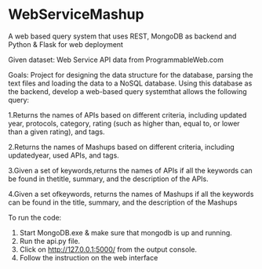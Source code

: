 # WebServiceMashup
A web based query system that uses REST, MongoDB as backend and Python & Flask for web deployment

Given dataset: 
Web Service API data from ProgrammableWeb.com 

Goals:
Project for designing the data structure for the database, parsing the text files and loading the data to a NoSQL database. 
Using this database as the backend, develop a web-based query systemthat allows the following query:

1.Returns the names of APIs based on different criteria, including updated year, protocols, category, rating (such as higher than, equal to, or lower than a given rating), and tags.

2.Returns the names of Mashups based on different criteria, including updatedyear, used APIs, and tags. 

3.Given a set of keywords,returns the names of APIs if all the keywords can be found in thetitle, summary, and the description of the APIs.

4.Given a set ofkeywords, returns the names of Mashups if all the keywords can be found in the title, summary, and the description of the Mashups

To run the code:

1. Start MongoDB.exe & make sure that mongodb is up and running.
2. Run the api.py file.
3. Click on http://127.0.0.1:5000/ from the output console.
4. Follow the instruction on the web interface

